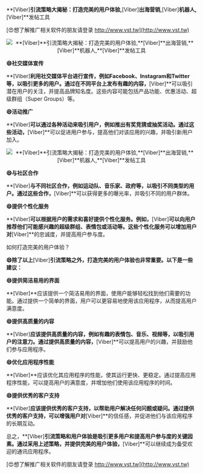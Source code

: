 **[Viber]**引流策略大揭秘：打造完美的用户体验,**[Viber]**出海营销,**[Viber]**机器人,**[Viber]**发帖工具

[😍想了解推广相关软件的朋友请登录 http://www.vst.tw](http://www.vst.tw)

 <center><img src="https://vst.tw/MP4/tuiguang/png/1.png" alt="**[Viber]**引流策略大揭秘：打造完美的用户体验,**[Viber]**出海营销,**[Viber]**机器人,**[Viber]**发帖工具"></center>

**😄社交媒体宣传**

**[Viber]**利用社交媒体平台进行宣传，例如Facebook、Instagram和Twitter等，以吸引更多的用户。通过在不同平台上发布有趣的内容，**[Viber]**可以吸引潜在用户的关注，并提高品牌知名度。这些内容可能包括产品功能、优惠活动、超级群组（Super Groups）等。

**😄活动推广**

**[Viber]**可以通过各种活动来吸引用户，例如推出有奖竞猜或抽奖活动。通过这些活动，**[Viber]**可以促进用户参与，提高他们对该应用的兴趣，并吸引新用户加入。

 <center><img src="https://vst.tw/MP4/tuiguang/png/1.png" alt="**[Viber]**引流策略大揭秘：打造完美的用户体验,**[Viber]**出海营销,**[Viber]**机器人,**[Viber]**发帖工具"></center>

**😄与社区合作**

**[Viber]**与不同社区合作，例如运动队、音乐家、政府等，以吸引不同类型的用户。通过这些合作，**[Viber]**可以获得更多的曝光率，并吸引不同的用户群体。

**😄提供个性化服务**

**[Viber]**可以根据用户的需求和喜好提供个性化服务。例如，**[Viber]**可以向用户推荐他们可能感兴趣的超级群组、表情包或活动等。这些个性化服务可以增加用户对**[Viber]**的忠诚度，并提高用户参与度。

如何打造完美的用户体验？

**😄除了以上**[Viber]**引流策略之外，打造完美的用户体验也非常重要。以下是一些建议：**

**😄提供简洁易用的界面**

**[Viber]**应该提供一个简洁易用的界面，使用户能够轻松找到他们需要的功能。通过提供一个简单的界面，用户可以更容易地使用该应用程序，从而提高用户满意度。

**😄提供高质量的内容**

**[Viber]**应该提供高质量的内容，例如有趣的表情包、音乐、视频等，以吸引用户的注意力。通过提供高质量的内容，**[Viber]**可以提高用户的兴趣，并鼓励他们参与应用程序。

**😄优化应用程序性能**

**[Viber]**应该优化其应用程序的性能，使其运行更快、更稳定。通过提高应用程序性能，可以提高用户的满意度，并增加他们使用该应用程序的时间。

**😄提供优秀的客户支持**

**[Viber]**应该提供优秀的客户支持，以帮助用户解决任何问题或疑问。通过提供优秀的客户支持，可以增强用户对**[Viber]**的信任感，并促进他们与该应用程序的长期互动。

总之，**[Viber]**引流策略和用户体验是吸引更多用户和提高用户参与度的关键因素。通过采用上述策略，并提供完美的用户体验，**[Viber]**可以继续成为备受欢迎的通讯应用程序。

[😍想了解推广相关软件的朋友请登录 http://www.vst.tw](http://www.vst.tw)



